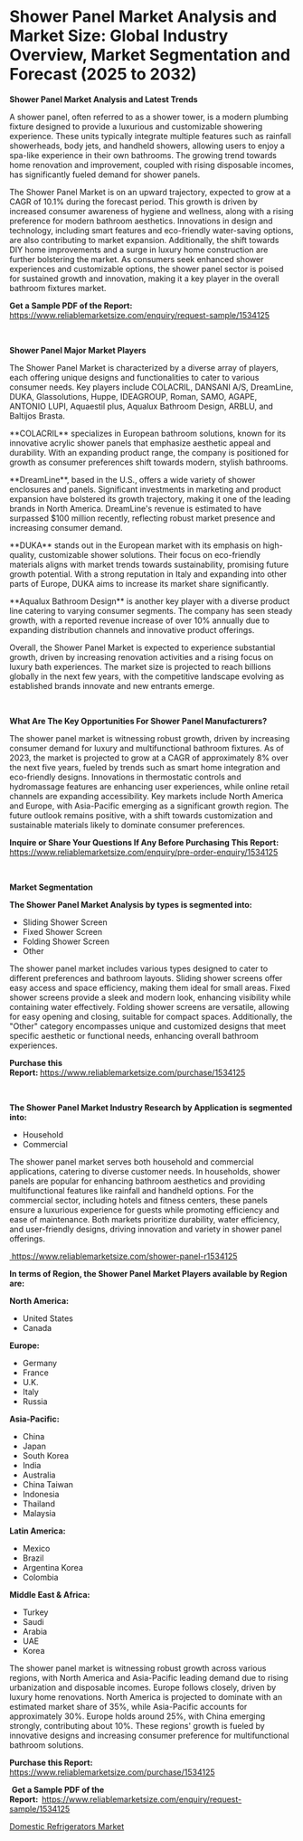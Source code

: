 <p><h1>Shower Panel Market Analysis and Market Size: Global Industry Overview, Market Segmentation and Forecast (2025 to 2032)</h1></p><p><strong>Shower Panel Market Analysis and Latest Trends</strong></p>
<p><p>A shower panel, often referred to as a shower tower, is a modern plumbing fixture designed to provide a luxurious and customizable showering experience. These units typically integrate multiple features such as rainfall showerheads, body jets, and handheld showers, allowing users to enjoy a spa-like experience in their own bathrooms. The growing trend towards home renovation and improvement, coupled with rising disposable incomes, has significantly fueled demand for shower panels.</p><p>The Shower Panel Market is on an upward trajectory, expected to grow at a CAGR of 10.1% during the forecast period. This growth is driven by increased consumer awareness of hygiene and wellness, along with a rising preference for modern bathroom aesthetics. Innovations in design and technology, including smart features and eco-friendly water-saving options, are also contributing to market expansion. Additionally, the shift towards DIY home improvements and a surge in luxury home construction are further bolstering the market. As consumers seek enhanced shower experiences and customizable options, the shower panel sector is poised for sustained growth and innovation, making it a key player in the overall bathroom fixtures market.</p></p>
<p><strong>Get a Sample PDF of the Report:&nbsp;</strong> <a href="https://www.reliablemarketsize.com/enquiry/request-sample/1534125?utm_campaign=3544&utm_medium=2&utm_source=Github&utm_content=ia&utm_term=04042025&utm_id=shower-panel">https://www.reliablemarketsize.com/enquiry/request-sample/1534125</a></p>
<p>&nbsp;</p>
<p><strong>Shower Panel Major Market Players</strong></p>
<p><p>The Shower Panel Market is characterized by a diverse array of players, each offering unique designs and functionalities to cater to various consumer needs. Key players include COLACRIL, DANSANI A/S, DreamLine, DUKA, Glassolutions, Huppe, IDEAGROUP, Roman, SAMO, AGAPE, ANTONIO LUPI, Aquaestil plus, Aqualux Bathroom Design, ARBLU, and Baltijos Brasta.</p><p>**COLACRIL** specializes in European bathroom solutions, known for its innovative acrylic shower panels that emphasize aesthetic appeal and durability. With an expanding product range, the company is positioned for growth as consumer preferences shift towards modern, stylish bathrooms.</p><p>**DreamLine**, based in the U.S., offers a wide variety of shower enclosures and panels. Significant investments in marketing and product expansion have bolstered its growth trajectory, making it one of the leading brands in North America. DreamLine's revenue is estimated to have surpassed $100 million recently, reflecting robust market presence and increasing consumer demand.</p><p>**DUKA** stands out in the European market with its emphasis on high-quality, customizable shower solutions. Their focus on eco-friendly materials aligns with market trends towards sustainability, promising future growth potential. With a strong reputation in Italy and expanding into other parts of Europe, DUKA aims to increase its market share significantly.</p><p>**Aqualux Bathroom Design** is another key player with a diverse product line catering to varying consumer segments. The company has seen steady growth, with a reported revenue increase of over 10% annually due to expanding distribution channels and innovative product offerings.</p><p>Overall, the Shower Panel Market is expected to experience substantial growth, driven by increasing renovation activities and a rising focus on luxury bath experiences. The market size is projected to reach billions globally in the next few years, with the competitive landscape evolving as established brands innovate and new entrants emerge.</p></p>
<p>&nbsp;</p>
<p><strong>What Are The Key Opportunities For Shower Panel Manufacturers?</strong></p>
<p><p>The shower panel market is witnessing robust growth, driven by increasing consumer demand for luxury and multifunctional bathroom fixtures. As of 2023, the market is projected to grow at a CAGR of approximately 8% over the next five years, fueled by trends such as smart home integration and eco-friendly designs. Innovations in thermostatic controls and hydromassage features are enhancing user experiences, while online retail channels are expanding accessibility. Key markets include North America and Europe, with Asia-Pacific emerging as a significant growth region. The future outlook remains positive, with a shift towards customization and sustainable materials likely to dominate consumer preferences.</p></p>
<p><strong>Inquire or Share Your Questions If Any Before Purchasing This Report:</strong> <a href="https://www.reliablemarketsize.com/enquiry/pre-order-enquiry/1534125?utm_campaign=3544&utm_medium=2&utm_source=Github&utm_content=ia&utm_term=04042025&utm_id=shower-panel">https://www.reliablemarketsize.com/enquiry/pre-order-enquiry/1534125</a></p>
<p>&nbsp;</p>
<p><strong>Market Segmentation</strong></p>
<p><strong>The Shower Panel Market Analysis by types is segmented into:</strong></p>
<p><ul><li>Sliding Shower Screen</li><li>Fixed Shower Screen</li><li>Folding Shower Screen</li><li>Other</li></ul></p>
<p><p>The shower panel market includes various types designed to cater to different preferences and bathroom layouts. Sliding shower screens offer easy access and space efficiency, making them ideal for small areas. Fixed shower screens provide a sleek and modern look, enhancing visibility while containing water effectively. Folding shower screens are versatile, allowing for easy opening and closing, suitable for compact spaces. Additionally, the "Other" category encompasses unique and customized designs that meet specific aesthetic or functional needs, enhancing overall bathroom experiences.</p></p>
<p><strong>Purchase this Report:&nbsp;</strong><a href="https://www.reliablemarketsize.com/purchase/1534125?utm_campaign=3544&utm_medium=2&utm_source=Github&utm_content=ia&utm_term=04042025&utm_id=shower-panel">https://www.reliablemarketsize.com/purchase/1534125</a></p>
<p>&nbsp;</p>
<p><strong>The Shower Panel Market Industry Research by Application is segmented into:</strong></p>
<p><ul><li>Household</li><li>Commercial</li></ul></p>
<p><p>The shower panel market serves both household and commercial applications, catering to diverse customer needs. In households, shower panels are popular for enhancing bathroom aesthetics and providing multifunctional features like rainfall and handheld options. For the commercial sector, including hotels and fitness centers, these panels ensure a luxurious experience for guests while promoting efficiency and ease of maintenance. Both markets prioritize durability, water efficiency, and user-friendly designs, driving innovation and variety in shower panel offerings.</p></p>
<p><a href="https://www.reliablemarketsize.com/shower-panel-r1534125?utm_campaign=3544&utm_medium=2&utm_source=Github&utm_content=ia&utm_term=04042025&utm_id=shower-panel">&nbsp;https://www.reliablemarketsize.com/shower-panel-r1534125</a></p>
<p><strong>In terms of Region, the Shower Panel Market Players available by Region are:</strong></p>
<p>
    <p> <strong> North America: </strong>
        <ul>
            <li>United States</li>
            <li>Canada</li>
        </ul>
        </p> 
    <p> <strong> Europe: </strong>
        <ul>
            <li>Germany</li>
            <li>France</li>
            <li>U.K.</li>
            <li>Italy</li>
            <li>Russia</li>
        </ul>
        </p> 
    <p> <strong> Asia-Pacific: </strong>
        <ul>
            <li>China</li>
            <li>Japan</li>
            <li>South Korea</li>
            <li>India</li>
            <li>Australia</li>
            <li>China Taiwan</li>
            <li>Indonesia</li>
            <li>Thailand</li>
            <li>Malaysia</li>
        </ul>
        </p> 
    <p> <strong> Latin America: </strong>
        <ul>
            <li>Mexico</li>
            <li>Brazil</li>
            <li>Argentina Korea</li>
            <li>Colombia</li>
        </ul>
        </p> 
    <p> <strong> Middle East & Africa: </strong>
        <ul>
            <li>Turkey</li>
            <li>Saudi</li>
            <li>Arabia</li>
            <li>UAE</li>
            <li>Korea</li>
        </ul>
    </p>
    </p>
<p><p>The shower panel market is witnessing robust growth across various regions, with North America and Asia-Pacific leading demand due to rising urbanization and disposable incomes. Europe follows closely, driven by luxury home renovations. North America is projected to dominate with an estimated market share of 35%, while Asia-Pacific accounts for approximately 30%. Europe holds around 25%, with China emerging strongly, contributing about 10%. These regions' growth is fueled by innovative designs and increasing consumer preference for multifunctional bathroom solutions.</p></p>
<p><strong>Purchase this Report: </strong><a href="https://www.reliablemarketsize.com/purchase/1534125?utm_campaign=3544&utm_medium=2&utm_source=Github&utm_content=ia&utm_term=04042025&utm_id=shower-panel">https://www.reliablemarketsize.com/purchase/1534125</a></p>
<p>&nbsp;<strong>Get a Sample PDF of the Report:&nbsp;&nbsp;</strong><a href="https://www.reliablemarketsize.com/enquiry/request-sample/1534125?utm_campaign=3544&utm_medium=2&utm_source=Github&utm_content=ia&utm_term=04042025&utm_id=shower-panel">https://www.reliablemarketsize.com/enquiry/request-sample/1534125</a></p>
<p><strong></strong></p>
<p><p><a href="https://github.com/sanokdagada01/Market-Research-Report-List-1/blob/main/domestic-refrigerators-market.md?utm_campaign=3544&utm_medium=2&utm_source=Github&utm_content=ia&utm_term=04042025&utm_id=shower-panel">Domestic Refrigerators Market</a></p></p>